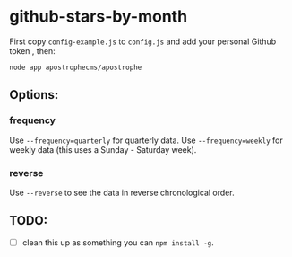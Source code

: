 # github-stars-by-month

First copy `config-example.js` to `config.js` and add your personal Github token
, then:

```
node app apostrophecms/apostrophe
```

## Options:

### frequency
Use `--frequency=quarterly` for quarterly data.
Use `--frequency=weekly` for weekly data (this uses a Sunday - Saturday week).

### reverse
Use `--reverse` to see the data in reverse chronological order.

## TODO:

- [ ] clean this up as something you can `npm install -g`.
